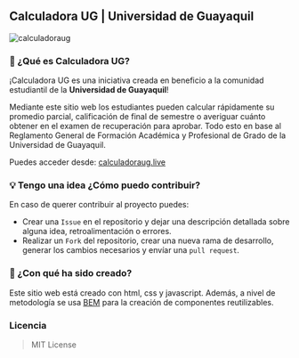 ## Calculadora UG | Universidad de Guayaquil

![calculadoraug](https://user-images.githubusercontent.com/93359372/194979525-d1a49dfc-69a3-4c6b-85cb-49c8a101a804.png)

### 🤔 ¿Qué es Calculadora UG?
¡Calculadora UG es una iniciativa creada en beneficio a la comunidad estudiantil
de la **Universidad de Guayaquil**!

Mediante este sitio web los estudiantes pueden calcular rápidamente su promedio parcial, calificación de final de semestre o averiguar cuánto obtener en el examen de recuperación para aprobar. Todo esto en base al Reglamento General de Formación Académica y Profesional de Grado de la Universidad de Guayaquil.

Puedes acceder desde: [calculadoraug.live](https://calculadoraug.live/)

### 💡 Tengo una idea ¿Cómo puedo contribuir?
En caso de querer contribuir al proyecto puedes: 
+ Crear una `Issue` en el repositorio y dejar una descripción detallada sobre alguna idea, retroalimentación o errores.
+ Realizar un `Fork` del repositorio, crear una nueva rama de desarrollo, generar los cambios necesarios y envíar una `pull request`.

### 🧱 ¿Con qué ha sido creado?
Este sitio web está creado con html, css y javascript. Además, a nivel de metodología se usa [BEM](https://getbem.com/) para la creación de componentes reutilizables. 

### Licencia
>MIT License
